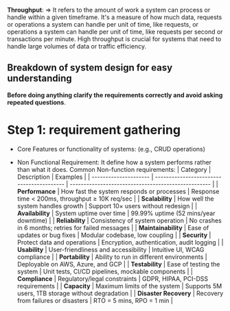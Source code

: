 **Throughput**:
  => It refers to the amount of work a system can process or handle within a given timeframe. It's a measure of how much data, requests or operations a system can handle per unit of time, like requests, or operations a system can handle per unit of time, like requests per second or transactions per minute. High throughput is crucial for systems that need to handle large volumes of data or traffic efficiency.
  

## Breakdown of system design for easy understanding

**Before doing anything clarify the requirements correctly and avoid asking repeated questions**.  
# Step 1: requirement gathering
- Core Features or functionality of systems: (e.g., CRUD operations)
  
- Non Functional Requirement: It define how a system performs rather than what it does.
  Common Non-function requirements:
    | Category              | Description                               | Examples                                            |
| --------------------- | ----------------------------------------- | --------------------------------------------------- |
| **Performance**       | How fast the system responds or processes | Response time < 200ms, throughput ≥ 10K req/sec     |
| **Scalability**       | How well the system handles growth        | Support 10× users without redesign                  |
| **Availability**      | System uptime over time                   | 99.99% uptime (52 mins/year downtime)               |
| **Reliability**       | Consistency of system operation           | No crashes in 6 months; retries for failed messages |
| **Maintainability**   | Ease of updates or bug fixes              | Modular codebase, low coupling                      |
| **Security**          | Protect data and operations               | Encryption, authentication, audit logging           |
| **Usability**         | User-friendliness and accessibility       | Intuitive UI, WCAG compliance                       |
| **Portability**       | Ability to run in different environments  | Deployable on AWS, Azure, and GCP                   |
| **Testability**       | Ease of testing the system                | Unit tests, CI/CD pipelines, mockable components    |
| **Compliance**        | Regulatory/legal constraints              | GDPR, HIPAA, PCI-DSS requirements                   |
| **Capacity**          | Maximum limits of the system              | Supports 5M users, 1TB storage without degradation  |
| **Disaster Recovery** | Recovery from failures or disasters       | RTO = 5 mins, RPO = 1 min                           |
